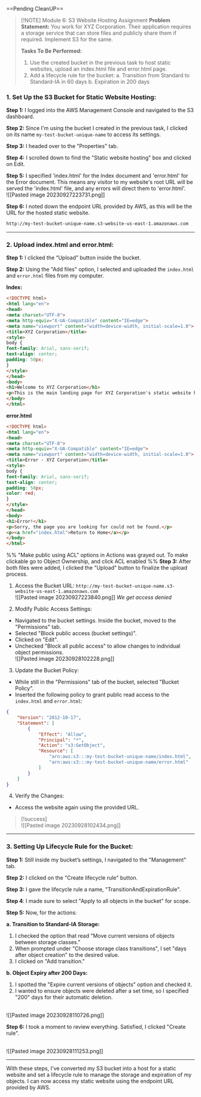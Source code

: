 ==Pending CleanUP==
 

> [!NOTE] Module 6: S3 Website Hosting Assignment 
> **Problem Statement:** 
> You work for XYZ Corporation. Their application requires a storage service that can store files and publicly share them if required. Implement S3 for the same.
> 
> **Tasks To Be Performed:** 
> 1. Use the created bucket in the previous task to host static websites, upload an index.html file and error.html page. 
> 2. Add a lifecycle rule for the bucket: 
>a. Transition from Standard to Standard-IA in 60 days 
>b. Expiration in 200 days


### **1. Set Up the S3 Bucket for Static Website Hosting:**

**Step 1:** I logged into the AWS Management Console and navigated to the S3 dashboard.

**Step 2:** Since I'm using the bucket I created in the previous task, I clicked on its name `my-test-bucket-unique-name` to access its settings.

**Step 3:** I headed over to the "Properties" tab.

**Step 4:** I scrolled down to find the "Static website hosting" box and clicked on Edit.

**Step 5:** I specified 'index.html' for the Index document and 'error.html' for the Error document. This means any visitor to my website's root URL will be served the 'index.html' file, and any errors will direct them to 'error.html'.
<br>![[Pasted image 20230927223731.png]]

**Step 6:** I noted down the endpoint URL provided by AWS, as this will be the URL for the hosted static website.
```bash
http://my-test-bucket-unique-name.s3-website-us-east-1.amazonaws.com
```

---

### **2. Upload index.html and error.html:**

**Step 1:** I clicked the “Upload” button inside the bucket.

**Step 2:** Using the "Add files" option, I selected and uploaded the `index.html` and `error.html` files from my computer.

**Index:**
```html
<!DOCTYPE html>
<html lang="en">
<head>
<meta charset="UTF-8">
<meta http-equiv="X-UA-Compatible" content="IE=edge">
<meta name="viewport" content="width=device-width, initial-scale=1.0">
<title>XYZ Corporation</title>
<style>
body {
font-family: Arial, sans-serif;
text-align: center;
padding: 50px;
}
</style>
</head>
<body>
<h1>Welcome to XYZ Corporation</h1>
<p>This is the main landing page for XYZ Corporation's static website hosted on Amazon S3.</p>
</body>
</html>
```

**error.html**
```html
<!DOCTYPE html>
<html lang="en">
<head>
<meta charset="UTF-8">
<meta http-equiv="X-UA-Compatible" content="IE=edge">
<meta name="viewport" content="width=device-width, initial-scale=1.0">
<title>Error - XYZ Corporation</title>
<style>
body {
font-family: Arial, sans-serif;
text-align: center;
padding: 50px;
color: red;
}
</style>
</head>
<body>
<h1>Error!</h1>
<p>Sorry, the page you are looking for could not be found.</p>
<p><a href="index.html">Return to Home</a></p>
</body>
</html>
```

%%
"Make public using ACL" options in Actions was grayed out. To make clickable go to Object Ownership, and click ACL enabled
%%
**Step 3:** After both files were added, I clicked the "Upload" button to finalize the upload process.

1. Access the Bucket URL: `http://my-test-bucket-unique-name.s3-website-us-east-1.amazonaws.com`
  <br>![[Pasted image 20230927223840.png]]
  *We get access denied*

2. Modify Public Access Settings:

  - Navigated to the bucket settings. Inside the bucket, moved to the "Permissions" tab.
  - Selected "Block public access (bucket settings)".
  - Clicked on "Edit".
  - Unchecked "Block all public access" to allow changes to individual object permissions.
    <br>![[Pasted image 20230928102228.png]]

3. Update the Bucket Policy:

  - While still in the "Permissions" tab of the bucket, selected "Bucket Policy".  
  - Inserted the following policy to grant public read access to the `index.html` and `error.html`:


```json
{
    "Version": "2012-10-17",
    "Statement": [
        {
            "Effect": "Allow",
            "Principal": "*",
            "Action": "s3:GetObject",
            "Resource": [
                "arn:aws:s3:::my-test-bucket-unique-name/index.html",
                "arn:aws:s3:::my-test-bucket-unique-name/error.html"
            ]
        }
    ]
}

```

4. Verify the Changes:
  - Access the website again using the provided URL.

> [!success]
>   <br>![[Pasted image 20230928102434.png]]

---

### **3. Setting Up Lifecycle Rule for the Bucket:**

**Step 1:** Still inside my bucket’s settings, I navigated to the "Management" tab.

**Step 2:** I clicked on the "Create lifecycle rule" button.

**Step 3:** I gave the lifecycle rule a name, "TransitionAndExpirationRule".

**Step 4**: I made sure to select "Apply to all objects in the bucket" for scope.

**Step 5:** Now, for the actions:

**a. Transition to Standard-IA Storage:**

1. I checked the option that read "Move current versions of objects between storage classes."
2. When prompted under "Choose storage class transitions", I set "days after object creation" to the desired value.
3. I clicked on "Add transition."


**b. Object Expiry after 200 Days:**

1. I spotted the "Expire current versions of objects" option and checked it.
2. I wanted to ensure objects were deleted after a set time, so I specified "200" days for their automatic deletion.
    
<br>![[Pasted image 20230928110726.png]]

**Step 6:** I took a moment to review everything. Satisfied, I clicked "Create rule".

<br>![[Pasted image 20230928111253.png]]

---

With these steps, I've converted my S3 bucket into a host for a static website and set a lifecycle rule to manage the storage and expiration of my objects. I can now access my static website using the endpoint URL provided by AWS.


